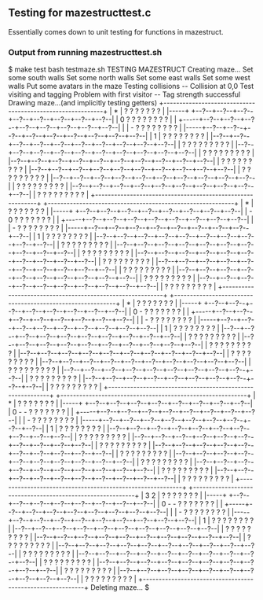 ## Testing for mazestructtest.c

Essentially comes down to unit testing for functions in mazestruct.


### Output from running mazestructtest.sh

$ make test
bash testmaze.sh
TESTING MAZESTRUCT
Creating maze...
Set some south walls
Set some north walls
Set some east walls
Set some west walls
Put some avatars in the maze
Testing collisions
-- Collision at 0,0
Test visiting and tagging
Problem with first visitor
-- Tag strength successful
Drawing maze...(and implicitly testing getters)
+-----------------------------------------------------------+
|  *        |     ?     ?     ?     ?     ?     ?     ?     |
|-----+     +--?--+--?--+--?--+--?--+--?--+--?--+--?--+--?--|
|        0  ?     ?     ?     ?     ?     ?     ?     ?     |
|     +-----+--?--+--?--+--?--+--?--+--?--+--?--+--?--+--?--|
|     |  -  ?     ?     ?     ?     ?     ?     ?     ?     |
|-----+--?--+--?--+--?--+--?--+--?--+--?--+--?--+--?--+--?--|
|  1  |     ?     ?     ?     ?     ?     ?     ?     ?     |
|--?--+--?--+--?--+--?--+--?--+--?--+--?--+--?--+--?--+--?--|
|     ?     ?     ?     ?     ?     ?     ?     ?     ?     |
|--?--+--?--+--?--+--?--+--?--+--?--+--?--+--?--+--?--+--?--|
|     ?     ?     ?     ?     ?     ?     ?     ?     ?     |
|--?--+--?--+--?--+--?--+--?--+--?--+--?--+--?--+--?--+--?--|
|     ?     ?     ?     ?     ?     ?     ?     ?     ?     |
|--?--+--?--+--?--+--?--+--?--+--?--+--?--+--?--+--?--+--?--|
|     ?     ?     ?     ?     ?     ?     ?     ?     ?     |
|--?--+--?--+--?--+--?--+--?--+--?--+--?--+--?--+--?--+--?--|
|     ?     ?     ?     ?     ?     ?     ?     ?     ?     |
|--?--+--?--+--?--+--?--+--?--+--?--+--?--+--?--+--?--+--?--|
|     ?     ?     ?     ?     ?     ?     ?     ?     ?     |
+-----------------------------------------------------------+
+-----------------------------------------------------------+
|  *        |     ?     ?     ?     ?     ?     ?     ?     |
|-----+     +--?--+--?--+--?--+--?--+--?--+--?--+--?--+--?--|
|        -     0  ?     ?     ?     ?     ?     ?     ?     |
|     +-----+--?--+--?--+--?--+--?--+--?--+--?--+--?--+--?--|
|     |  -  ?     ?     ?     ?     ?     ?     ?     ?     |
|-----+--?--+--?--+--?--+--?--+--?--+--?--+--?--+--?--+--?--|
|  1  |     ?     ?     ?     ?     ?     ?     ?     ?     |
|--?--+--?--+--?--+--?--+--?--+--?--+--?--+--?--+--?--+--?--|
|     ?     ?     ?     ?     ?     ?     ?     ?     ?     |
|--?--+--?--+--?--+--?--+--?--+--?--+--?--+--?--+--?--+--?--|
|     ?     ?     ?     ?     ?     ?     ?     ?     ?     |
|--?--+--?--+--?--+--?--+--?--+--?--+--?--+--?--+--?--+--?--|
|     ?     ?     ?     ?     ?     ?     ?     ?     ?     |
|--?--+--?--+--?--+--?--+--?--+--?--+--?--+--?--+--?--+--?--|
|     ?     ?     ?     ?     ?     ?     ?     ?     ?     |
|--?--+--?--+--?--+--?--+--?--+--?--+--?--+--?--+--?--+--?--|
|     ?     ?     ?     ?     ?     ?     ?     ?     ?     |
|--?--+--?--+--?--+--?--+--?--+--?--+--?--+--?--+--?--+--?--|
|     ?     ?     ?     ?     ?     ?     ?     ?     ?     |
+-----------------------------------------------------------+
+-----------------------------------------------------------+
|  *        |     ?     ?     ?     ?     ?     ?     ?     |
|-----+     +--?--+--?--+--?--+--?--+--?--+--?--+--?--+--?--|
|        0     -  ?     ?     ?     ?     ?     ?     ?     |
|     +-----+--?--+--?--+--?--+--?--+--?--+--?--+--?--+--?--|
|     |  -  ?     ?     ?     ?     ?     ?     ?     ?     |
|-----+--?--+--?--+--?--+--?--+--?--+--?--+--?--+--?--+--?--|
|  1  |     ?     ?     ?     ?     ?     ?     ?     ?     |
|--?--+--?--+--?--+--?--+--?--+--?--+--?--+--?--+--?--+--?--|
|     ?     ?     ?     ?     ?     ?     ?     ?     ?     |
|--?--+--?--+--?--+--?--+--?--+--?--+--?--+--?--+--?--+--?--|
|     ?     ?     ?     ?     ?     ?     ?     ?     ?     |
|--?--+--?--+--?--+--?--+--?--+--?--+--?--+--?--+--?--+--?--|
|     ?     ?     ?     ?     ?     ?     ?     ?     ?     |
|--?--+--?--+--?--+--?--+--?--+--?--+--?--+--?--+--?--+--?--|
|     ?     ?     ?     ?     ?     ?     ?     ?     ?     |
|--?--+--?--+--?--+--?--+--?--+--?--+--?--+--?--+--?--+--?--|
|     ?     ?     ?     ?     ?     ?     ?     ?     ?     |
|--?--+--?--+--?--+--?--+--?--+--?--+--?--+--?--+--?--+--?--|
|     ?     ?     ?     ?     ?     ?     ?     ?     ?     |
+-----------------------------------------------------------+
+-----------------------------------------------------------+
|  *        |     ?     ?     ?     ?     ?     ?     ?     |
|-----+     +--?--+--?--+--?--+--?--+--?--+--?--+--?--+--?--|
|  0     -     -  ?     ?     ?     ?     ?     ?     ?     |
|     +-----+--?--+--?--+--?--+--?--+--?--+--?--+--?--+--?--|
|     |  -  ?     ?     ?     ?     ?     ?     ?     ?     |
|-----+--?--+--?--+--?--+--?--+--?--+--?--+--?--+--?--+--?--|
|  1  |     ?     ?     ?     ?     ?     ?     ?     ?     |
|--?--+--?--+--?--+--?--+--?--+--?--+--?--+--?--+--?--+--?--|
|     ?     ?     ?     ?     ?     ?     ?     ?     ?     |
|--?--+--?--+--?--+--?--+--?--+--?--+--?--+--?--+--?--+--?--|
|     ?     ?     ?     ?     ?     ?     ?     ?     ?     |
|--?--+--?--+--?--+--?--+--?--+--?--+--?--+--?--+--?--+--?--|
|     ?     ?     ?     ?     ?     ?     ?     ?     ?     |
|--?--+--?--+--?--+--?--+--?--+--?--+--?--+--?--+--?--+--?--|
|     ?     ?     ?     ?     ?     ?     ?     ?     ?     |
|--?--+--?--+--?--+--?--+--?--+--?--+--?--+--?--+--?--+--?--|
|     ?     ?     ?     ?     ?     ?     ?     ?     ?     |
|--?--+--?--+--?--+--?--+--?--+--?--+--?--+--?--+--?--+--?--|
|     ?     ?     ?     ?     ?     ?     ?     ?     ?     |
+-----------------------------------------------------------+
+-----------------------------------------------------------+
|  3     2  |     ?     ?     ?     ?     ?     ?     ?     |
|-----+     +--?--+--?--+--?--+--?--+--?--+--?--+--?--+--?--|
|  0     -     -  ?     ?     ?     ?     ?     ?     ?     |
|     +-----+--?--+--?--+--?--+--?--+--?--+--?--+--?--+--?--|
|     |  -  ?     ?     ?     ?     ?     ?     ?     ?     |
|-----+--?--+--?--+--?--+--?--+--?--+--?--+--?--+--?--+--?--|
|  1  |     ?     ?     ?     ?     ?     ?     ?     ?     |
|--?--+--?--+--?--+--?--+--?--+--?--+--?--+--?--+--?--+--?--|
|     ?     ?     ?     ?     ?     ?     ?     ?     ?     |
|--?--+--?--+--?--+--?--+--?--+--?--+--?--+--?--+--?--+--?--|
|     ?     ?     ?     ?     ?     ?     ?     ?     ?     |
|--?--+--?--+--?--+--?--+--?--+--?--+--?--+--?--+--?--+--?--|
|     ?     ?     ?     ?     ?     ?     ?     ?     ?     |
|--?--+--?--+--?--+--?--+--?--+--?--+--?--+--?--+--?--+--?--|
|     ?     ?     ?     ?     ?     ?     ?     ?     ?     |
|--?--+--?--+--?--+--?--+--?--+--?--+--?--+--?--+--?--+--?--|
|     ?     ?     ?     ?     ?     ?     ?     ?     ?     |
|--?--+--?--+--?--+--?--+--?--+--?--+--?--+--?--+--?--+--?--|
|     ?     ?     ?     ?     ?     ?     ?     ?     ?     |
+-----------------------------------------------------------+
Deleting maze...
$

